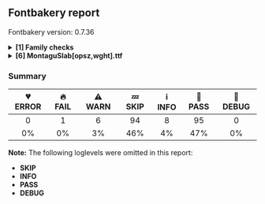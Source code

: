 ## Fontbakery report

Fontbakery version: 0.7.36

<details>
<summary><b>[1] Family checks</b></summary>
<details>
<summary>⚠ <b>WARN:</b> Is the command `ftxvalidator` (Apple Font Tool Suite) available?</summary>

* [com.google.fonts/check/ftxvalidator_is_available](https://font-bakery.readthedocs.io/en/latest/fontbakery/profiles/universal.html#com.google.fonts/check/ftxvalidator_is_available)
<pre>--- Rationale ---
There&#x27;s no reasonable (and legal) way to run the command `ftxvalidator` of the
Apple Font Tool Suite on a non-macOS machine. I.e. on GNU+Linux or Windows etc.
If Font Bakery is not running on an OSX machine, the machine running Font Bakery
could access `ftxvalidator` on OSX, e.g. via ssh or a remote procedure call
(rpc).
There&#x27;s an ssh example implementation at:
https://github.com/googlefonts/fontbakery/blob/main/prebuilt/workarounds
/ftxvalidator/ssh-implementation/ftxvalidator</pre>

* ⚠ **WARN** Could not find ftxvalidator. [code: ftxvalidator-available]

</details>
<br>
</details>
<details>
<summary><b>[6] MontaguSlab[opsz,wght].ttf</b></summary>
<details>
<summary>🔥 <b>FAIL:</b> Ensure Stylistic Sets have description.</summary>

* [com.google.fonts/check/stylisticset_description](https://font-bakery.readthedocs.io/en/latest/fontbakery/profiles/googlefonts.html#com.google.fonts/check/stylisticset_description)
<pre>--- Rationale ---
Stylistic sets must provide description text. Programs such as InDesign,
TextEdit and Inkscape use that info to display to the users so that they know
what a given stylistic set offers.</pre>

* 🔥 **FAIL** The stylistic set ss01 lacks a description string on the 'name' table. [code: missing-description]

</details>
<details>
<summary>⚠ <b>WARN:</b> Stricter unitsPerEm criteria for Google Fonts. </summary>

* [com.google.fonts/check/unitsperem_strict](https://font-bakery.readthedocs.io/en/latest/fontbakery/profiles/googlefonts.html#com.google.fonts/check/unitsperem_strict)
<pre>--- Rationale ---
Even though the OpenType spec allows unitsPerEm to be any value between 16 and
16384, the Google Fonts project aims at a narrower set of reasonable values.
The spec suggests usage of powers of two in order to get some performance
improvements on legacy renderers, so those values are acceptable.
But values of 500 or 1000 are also acceptable, with the added benefit that it
makes upm math easier for designers, while the performance hit of not using a
power of two is most likely negligible nowadays.
Additionally, values above 2048 would likely result in unreasonable filesize
increases.</pre>

* ⚠ **WARN** Font em size (unitsPerEm) is 2200 which may be too large (causing filesize bloat), unless you are sure that the detail level in this font requires that much precision. [code: large-value]

</details>
<details>
<summary>⚠ <b>WARN:</b> Is there kerning info for non-ligated sequences?</summary>

* [com.google.fonts/check/kerning_for_non_ligated_sequences](https://font-bakery.readthedocs.io/en/latest/fontbakery/profiles/googlefonts.html#com.google.fonts/check/kerning_for_non_ligated_sequences)
<pre>--- Rationale ---
Fonts with ligatures should have kerning on the corresponding non-ligated
sequences for text where ligatures aren&#x27;t used (eg
https://github.com/impallari/Raleway/issues/14).</pre>

* ⚠ **WARN** GPOS table lacks kerning info for the following non-ligated sequences:
	- f + f
	- f + i
	- i + f
	- f + l
	- l + f
	- i + l

   [code: lacks-kern-info]

</details>
<details>
<summary>⚠ <b>WARN:</b> Checking unitsPerEm value is reasonable.</summary>

* [com.google.fonts/check/unitsperem](https://font-bakery.readthedocs.io/en/latest/fontbakery/profiles/head.html#com.google.fonts/check/unitsperem)
<pre>--- Rationale ---
According to the OpenType spec:
The value of unitsPerEm at the head table must be a value between 16 and 16384.
Any value in this range is valid.
In fonts that have TrueType outlines, a power of 2 is recommended as this allows
performance optimizations in some rasterizers.
But 1000 is a commonly used value. And 2000 may become increasingly more common
on Variable Fonts.</pre>

* ⚠ **WARN** In order to optimize performance on some legacy renderers, the value of unitsPerEm at the head table should idealy be a power of between 16 to 16384. And values of 1000 and 2000 are also common and may be just fine as well. But we got 2200 instead. [code: suboptimal]

</details>
<details>
<summary>⚠ <b>WARN:</b> The variable font 'opsz' (Optical Size) axis coordinate should be between 9 and 13 on the 'Regular' instance.</summary>

* [com.google.fonts/check/varfont/regular_opsz_coord](https://font-bakery.readthedocs.io/en/latest/fontbakery/profiles/fvar.html#com.google.fonts/check/varfont/regular_opsz_coord)
<pre>--- Rationale ---
According to the Open-Type spec&#x27;s registered design-variation tag &#x27;opsz&#x27;
available at
https://docs.microsoft.com/en-gb/typography/opentype/spec/dvaraxistag_opsz
If a variable font has a &#x27;opsz&#x27; (Optical Size) axis, then the coordinate of its
&#x27;Regular&#x27; instance is recommended to be a value in the range 9 to 13.</pre>

* ⚠ **WARN** The "opsz" (Optical Size) coordinate on the "Regular" instance is recommended to be a value in the range 9 to 13. Got 144.0 instead. [code: out-of-range]

</details>
<details>
<summary>⚠ <b>WARN:</b> Are there any misaligned on-curve points?</summary>

* [com.google.fonts/check/outline_alignment_miss](https://font-bakery.readthedocs.io/en/latest/fontbakery/profiles/<Section: Outline Correctness Checks>.html#com.google.fonts/check/outline_alignment_miss)
<pre>--- Rationale ---
This check heuristically looks for on-curve points which are close to, but do
not sit on, significant boundary coordinates. For example, a point which has a
Y-coordinate of 1 or -1 might be a misplaced baseline point. As well as the
baseline, here we also check for points near the x-height (but only for lower
case Latin letters), cap-height, ascender and descender Y coordinates.
Not all such misaligned curve points are a mistake, and sometimes the design may
call for points in locations near the boundaries. As this check is liable to
generate significant numbers of false positives, it will pass if there are more
than 100 reported misalignments.</pre>

* ⚠ **WARN** The following glyphs have on-curve points which have potentially incorrect y coordinates:
	* uni1EA8: X=1284.5,Y=2161.0 (should be at ascender 2160?)
	* uni1EC2: X=1171.5,Y=2161.0 (should be at ascender 2160?)
	* uni1ED4: X=1301.5,Y=2161.0 (should be at ascender 2160?)
	* uni1EA9: X=1219.0,Y=1501.0 (should be at cap-height 1500?)
	* uni1EA3: X=608.0,Y=1499.5 (should be at cap-height 1500?)
	* uni1EC3: X=1190.0,Y=1501.0 (should be at cap-height 1500?)
	* uni1EBB: X=579.0,Y=1499.5 (should be at cap-height 1500?)
	* f: X=1093.5,Y=1498.0 (should be at cap-height 1500?)
	* uni1EC9: X=341.0,Y=1499.5 (should be at cap-height 1500?)
	* uni1ED5: X=1249.0,Y=1501.0 (should be at cap-height 1500?) and 13 more. [code: found-misalignments]

</details>
<br>
</details>

### Summary

| 💔 ERROR | 🔥 FAIL | ⚠ WARN | 💤 SKIP | ℹ INFO | 🍞 PASS | 🔎 DEBUG |
|:-----:|:----:|:----:|:----:|:----:|:----:|:----:|
| 0 | 1 | 6 | 94 | 8 | 95 | 0 |
| 0% | 0% | 3% | 46% | 4% | 47% | 0% |

**Note:** The following loglevels were omitted in this report:
* **SKIP**
* **INFO**
* **PASS**
* **DEBUG**

